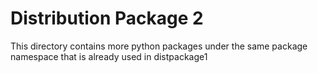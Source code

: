 # Distribution Package 2

This directory contains more python packages under the 
same package namespace that is already used in 
distpackage1
